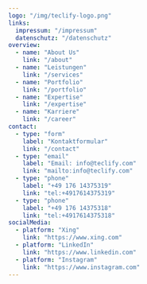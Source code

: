 ```yaml
---
logo: "/img/teclify-logo.png"
links:
  impressum: "/impressum"
  datenschutz: "/datenschutz"
overview:
  - name: "About Us"
    link: "/about"
  - name: "Leistungen"
    link: "/services"
  - name: "Portfolio"
    link: "/portfolio"
  - name: "Expertise"
    link: "/expertise"
  - name: "Karriere"
    link: "/career"
contact:
  - type: "form"
    label: "Kontaktformular"
    link: "/contact"
  - type: "email"
    label: "Email: info@teclify.com"
    link: "mailto:info@teclify.com"
  - type: "phone"
    label: "+49 176 14375319"
    link: "tel:+4917614375319"
  - type: "phone"
    label: "+49 176 14375318"
    link: "tel:+4917614375318"
socialMedia:
  - platform: "Xing"
    link: "https://www.xing.com"
  - platform: "LinkedIn"
    link: "https://www.linkedin.com"
  - platform: "Instagram"
    link: "https://www.instagram.com"
---
```

